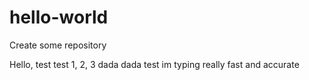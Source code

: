 # hello-world
Create some repository

Hello, test test 1, 2, 3
dada dada test im typing really fast and accurate
